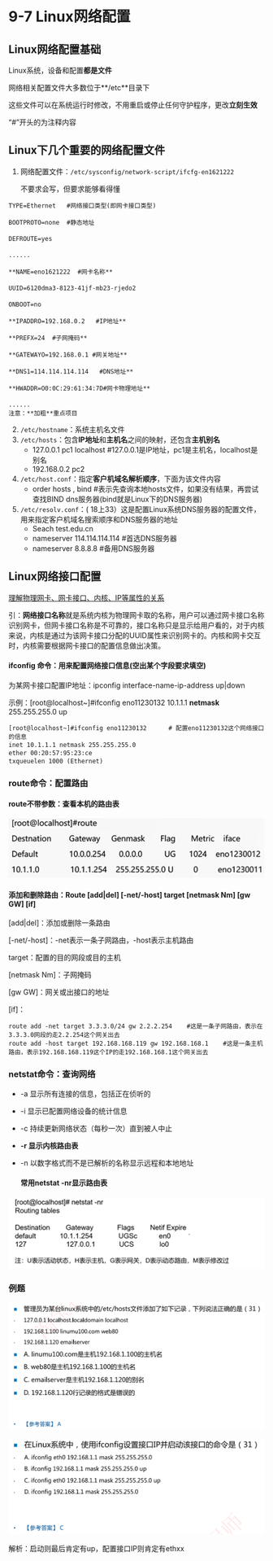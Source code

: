 # 9-7 Linux网络配置

## Linux网络配置基础

Linux系统，设备和配置**都是文件**

网络相关配置文件大多数位于**/etc**目录下

这些文件可以在系统运行时修改，不用重启或停止任何守护程序，更改**立刻生效**

“#”开头的为注释内容

## Linux下几个重要的网络配置文件

1. 网络配置文件：`/etc/sysconfig/network-script/ifcfg-en1621222`

   不要求会写，但要求能够看得懂

```shell
TYPE=Ethernet   #网络接口类型(即网卡接口类型)

BOOTPROTO=none  #静态地址

DEFROUTE=yes

......

**NAME=eno1621222  #网卡名称**

UUID=6120dma3-8123-41jf-mb23-rjedo2

ONBOOT=no

**IPADDRO=192.168.0.2   #IP地址**

**PREFX=24  #子网掩码**

**GATEWAYO=192.168.0.1 #网关地址**

**DNS1=114.114.114.114   #DNS地址**

**HWADDR=O0:0C:29:61:34:7D#网卡物理地址**

......
注意：**加粗**重点项目
```

2. `/etc/hostname`：系统主机名文件
3. `/etc/hosts`：包含**IP地址**和**主机名**之间的映射，还包含**主机别名**
   - 127.0.0.1 pc1 localhost    #127.0.0.1是IP地址，pc1是主机名，localhost是别名
   - 192.168.0.2 pc2
4. `/etc/host.conf`：指定**客户机域名解析顺序**，下面为该文件内容
   - order hosts , bind  #表示先查询本地hosts文件，如果没有结果，再尝试查找BIND dns服务器(bind就是Linux下的DNS服务器)
5. `/etc/resolv.conf`：( 18上33）这是配置Linux系统DNS服务器的配置文件，用来指定客户机域名搜索顺序和DNS服务器的地址
   - Seach test.edu.cn
   - nameserver 114.114.114.114  #首选DNS服务器
   - nameserver 8.8.8.8  #备用DNS服务器

## Linux网络接口配置

[理解物理网卡、网卡接口、内核、IP等属性的关系](https://cloud.tencent.com/developer/article/1662501)

引：**网络接口名称**就是系统内核为物理网卡取的名称，用户可以通过网卡接口名称识别网卡，但网卡接口名称是不可靠的，接口名称只是显示给用户看的，对于内核来说，内核是通过为该网卡接口分配的UUID属性来识别网卡的。内核和网卡交互时，内核需要根据网卡接口的配置信息做出决策。

#### ifconfig 命令：用来配置网络接口信息(空出某个字段要求填空)

为某网卡接口配置IP地址：ipconfig interface-name-ip-address up|down

示例：[root@localhost~]#ifconfig eno11230132    10.1.1.1 **netmask** 255.255.255.0 up

```shell
[root@localhost~]#ifconfig eno11230132      # 配置eno11230132这个网络接口的信息
inet 10.1.1.1 netmask 255.255.255.0
ether 00:20:57:95:23:ce 
txqueuelen 1000 (Ethernet)
```

### route命令：配置路由

#### route不带参数：查看本机的路由表

![image-20230311145432854](./assets/image-20230311145432854.png)

#### 添加和删除路由：Route [add|del] [-net/-host] target [netmask Nm] [gw GW] [if]

 [add|del]：添加或删除一条路由

[-net/-host]：-net表示一条子网路由，-host表示主机路由

target：配置的目的网段或目的主机

[netmask Nm]：子网掩码

[gw GW]：网关或出接口的地址

[if]：

```shell
route add -net target 3.3.3.0/24 gw 2.2.2.254    #这是一条子网路由，表示在3.3.3.0网段的走2.2.254这个网关出去
route add -host target 192.168.168.119 gw 192.168.168.1    #这是一条主机路由，表示192.168.168.119这个IP的走192.168.168.1这个网关出去
```

### netstat命令：查询网络

- -a  显示所有连接的信息，包括正在侦听的

- -i  显示已配置网络设备的统计信息

- -c  持续更新网络状态（每秒一次）直到被人中止

- **-r  显示内核路由表**

- -n  以数字格式而不是已解析的名称显示远程和本地地址

  #### 常用netstat -nr显示路由表

![image-20230311150431868](./assets/image-20230311150431868.png)

### 例题

![image-20230311151905771](./assets/image-20230311151905771.png)

![image-20230311150758487](./assets/image-20230311150758487.png)

解析：启动则最后肯定有up，配置接口IP则肯定有ethxx
